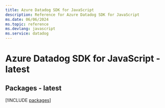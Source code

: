 ```yaml
---
title: Azure Datadog SDK for JavaScript
description: Reference for Azure Datadog SDK for JavaScript
ms.date: 06/06/2024
ms.topic: reference
ms.devlang: javascript
ms.service: datadog
---
```

# Azure Datadog SDK for JavaScript - latest
## Packages - latest
[!INCLUDE [packages](datadog-index.md)]